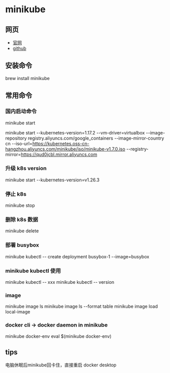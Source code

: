 # minikube

## 网页

- [官网](https://minikube.sigs.k8s.io/docs/)
- [github](https://github.com/kubernetes/minikube)

## 安装命令

brew install minikube

## 常用命令

### 国内启动命令

minikube start

minikube start --kubernetes-version=1.17.2 --vm-driver=virtualbox --image-repository registry.aliyuncs.com/google_containers --image-mirror-country cn --iso-url=https://kubernetes.oss-cn-hangzhou.aliyuncs.com/minikube/iso/minikube-v1.7.0.iso --registry-mirror=https://qud0jcbl.mirror.aliyuncs.com

### 升级 k8s version

minikube start --kubernetes-version=v1.26.3

### 停止 k8s

minikube stop

### 删除 k8s 数据

minikube delete

### 部署 busybox

minikube kubectl -- create deployment busybox-1 --image=busybox

### minikube kubectl 使用

minikube kubectl -- xxx
minikube kubectl -- version

### image

minikube image ls
minikube image ls --format table
minikube image load local-image

### docker cli -> docker daemon in minikube

minikube docker-env
eval $(minikube docker-env)

## tips

电脑休眠后minikube回卡住，直接重启 docker desktop

